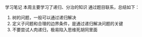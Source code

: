 学习笔记
本周主要学习了递归、分治的知识
通过题目联系，总结如下：
1. 树的问题，一般可以通过递归解决
2. 定义子问题和合理的边界条件，是通过递归解决问题的关键
3. 不要尝试人肉递归，极易陷入思维死胡同里面
